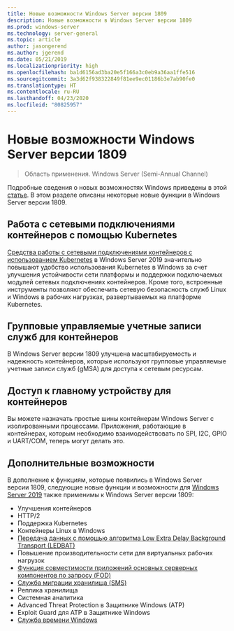 ```yaml
---
title: Новые возможности Windows Server версии 1809
description: Новые возможности в Windows Server версии 1809
ms.prod: windows-server
ms.technology: server-general
ms.topic: article
author: jasongerend
ms.author: jgerend
ms.date: 05/21/2019
ms.localizationpriority: high
ms.openlocfilehash: ba1d6156ad3ba20e5f166a3c0eb9a36aa1ffe516
ms.sourcegitcommit: 3a3d62f938322849f81ee9ec01186b3e7ab90fe0
ms.translationtype: HT
ms.contentlocale: ru-RU
ms.lasthandoff: 04/23/2020
ms.locfileid: "80825957"
---
```

# <a name="whats-new-in-windows-server-version-1809"></a>Новые возможности Windows Server версии 1809

>Область применения. Windows Server (Semi-Annual Channel)

Подробные сведения о новых возможностях Windows приведены в этой [статье](whats-new-in-windows-server.md). В этом разделе описаны некоторые новые функции в Windows Server версии 1809.

## <a name="container-networking-with-kubernetes"></a>Работа с сетевыми подключениями контейнеров с помощью Kubernetes

[Средства работы с сетевыми подключениями контейнеров с использованием Kubernetes](https://docs.microsoft.com/windows-server/networking/sdn/technologies/containers/container-networking-overview) в Windows Server 2019 значительно повышают удобство использования Kubernetes в Windows за счет улучшения устойчивости сети платформы и поддержки подключаемых модулей сетевых подключениях контейнеров. Кроме того, встроенные инструменты позволяют обеспечить сетевую безопасность служб Linux и Windows в рабочих нагрузках, развертываемых на платформе Kubernetes.

## <a name="group-managed-service-accounts-for-containers"></a>Групповые управляемые учетные записи служб для контейнеров

В Windows Server версии 1809 улучшена масштабируемость и надежность контейнеров, которые используют групповые управляемые учетные записи служб (gMSA) для доступа к сетевым ресурсам. 

## <a name="host-device-access-for-containers"></a>Доступ к главному устройству для контейнеров

Вы можете назначать простые шины контейнерам Windows Server с изолированными процессами. Приложения, работающие в контейнерах, которым необходимо взаимодействовать по SPI, I2C, GPIO и UART/COM, теперь могут делать это.

## <a name="additional-features"></a>Дополнительные возможности
В дополнение к функциям, которые появились в Windows Server версии 1809, следующие новые функции и возможности для [Windows Server 2019](../get-started-19/get-started-19.md) также применимы к Windows Server версии 1809:

* Улучшения контейнеров
* HTTP/2
* Поддержка Kubernetes
* Контейнеры Linux в Windows
* [Передача данных с помощью алгоритма Low Extra Delay Background Transport (LEDBAT)](https://blogs.technet.microsoft.com/networking/2018/07/25/ledbat/)
* Повышение производительности сети для виртуальных рабочих нагрузок
* [Функция совместимости приложений основных серверных компонентов по запросу (FOD)](https://docs.microsoft.com/windows-server/get-started-19/install-fod-19)
* [Служба миграции хранилища (SMS)](../storage/whats-new-in-storage.md#storage-spaces-direct)
* Реплика хранилища
* Системная аналитика 
* Advanced Threat Protection в Защитнике Windows (ATP)
* Exploit Guard для ATP в Защитнике Windows
* [Служба времени Windows](https://docs.microsoft.com/windows-server/networking/windows-time-service/insider-preview)

